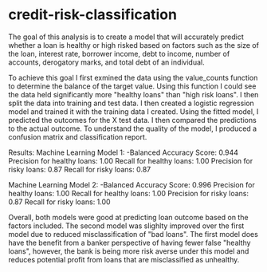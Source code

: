 # credit-risk-classification

The goal of this analysis is to create a model that will accurately predict whether a loan is healthy or high risked based on factors such as the size of the loan, interest rate, borrower income, debt to income, number of accounts, derogatory marks, and total debt of an individual.

To achieve this goal I first exmined the data using the value_counts function to determine the balance of the target value. Using this function I could see the data held significantly more "healthy loans" than "high risk loans". I then split the data into training and test data. I then created a logistic regression model and trained it with the training data I created. Using the fitted model, I predicted the outcomes for the X test data. I then compared the predictions to the actual outcome. To understand the quality of the model, I produced a confusion matrix and classification report.

Results:
Machine Learning Model 1:
-Balanced Accuracy Score: 0.944
Precision for healthy loans: 1.00
Recall for healthy loans: 1.00
Precision for risky loans: 0.87
Recall for risky loans: 0.87

Machine Learning Model 2:
-Balanced Accuracy Score: 0.996
Precision for healthy loans: 1.00
Recall for healthy loans: 1.00
Precision for risky loans: 0.87
Recall for risky loans: 1.00

Overall, both models were good at predicting loan outcome based on the factors included. The second model was slighlty improved over the first model due to reduced misclassification of "bad loans". The first model does have the benefit from a banker perspective of having fewer false "healthy loans", however, the bank is being more risk averse under this model and reduces potential profit from loans that are misclassified as unhealthy. 